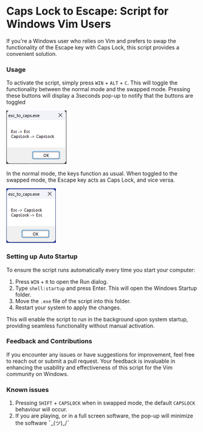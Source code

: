 # Caps Lock to Escape: Script for Windows Vim Users

If you're a Windows user who relies on Vim and prefers to swap the functionality of the Escape key with Caps Lock, this script provides a convenient solution.

### Usage

To activate the script, simply press `WIN` + `ALT` + `C`. This will toggle the functionality between the normal mode and the swapped mode.
Pressing these buttons will display a 3seconds pop-up to notify that the buttons are toggled

![Normal Mode](./docs/normal.png)

In the normal mode, the keys function as usual. When toggled to the swapped mode, the Escape key acts as Caps Lock, and vice versa.

![Swapped Mode](./docs/swapped.png)

### Setting up Auto Startup

To ensure the script runs automatically every time you start your computer:

1. Press `WIN` + `R` to open the Run dialog.
2. Type `shell:startup` and press Enter. This will open the Windows Startup folder.
3. Move the `.exe` file of the script into this folder.
4. Restart your system to apply the changes.

This will enable the script to run in the background upon system startup, providing seamless functionality without manual activation.

### Feedback and Contributions

If you encounter any issues or have suggestions for improvement, feel free to reach out or submit a pull request. Your feedback is invaluable in enhancing the usability and effectiveness of this script for the Vim community on Windows.

### Known issues

1. Pressing `SHIFT` + `CAPSLOCK` when in swapped mode, the default `CAPSLOCK` behaviour will occur.
2. If you are playing, or in a full screen software, the pop-up will minimize the software ¯\_(ツ)\_/¯
